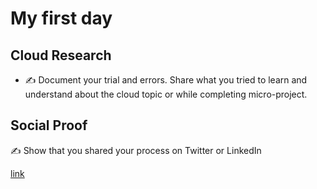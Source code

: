 <!-- This is a template you can use for quick progress days. It removes a lot of the steps we encourage you to share in the longer template 000-DAY-ARTICLE-LONG-TEMPLATE.MD-->

# My first day

## Cloud Research

- ✍️ Document your trial and errors. Share what you tried to learn and understand about the cloud topic or while completing micro-project.

## Social Proof

✍️ Show that you shared your process on Twitter or LinkedIn

[link](link)
